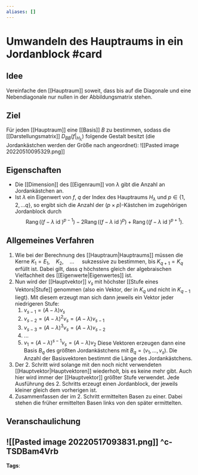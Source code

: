 ```yaml
---
aliases: []
---
```


# Umwandeln des Hauptraums in ein Jordanblock #card
## Idee
Vereinfache den [[Hauptraum]] soweit, dass bis auf die Diagonale und eine Nebendiagonale nur nullen in der Abbildungsmatrix stehen.
## Ziel
Für jeden [[Hauptraum]] eine [[Basis]] $B$ zu bestimmen, sodass die [[Darstellungsmatrix]] $D_{B B}\left(\left.f\right|_{H_{\lambda}}\right)$ folgende Gestalt besitzt (die Jordankästchen werden der Größe nach angeordnet):
![[Pasted image 20220510095329.png]]
## Eigenschaften
- Die [[Dimension]] des [[Eigenraum]] von $\lambda$ gibt die Anzahl an Jordankästchen an.
- Ist $\lambda$ ein Eigenwert von $f$, $q$ der Index des Hauptraums $H_{\lambda}$ und $p \in\{1,2, \ldots q\}$, so ergibt sich die Anzahl der $(p \times p)$-Kästchen im zugehörigen Jordanblock durch
$$
\operatorname{Rang}\left((f-\lambda \text { id })^{p-1}\right)-2 \operatorname{Rang}\left((f-\lambda \text { id })^{p}\right)+\operatorname{Rang}\left((f-\lambda \text { id })^{p+1}\right) \text {. }
$$
## Allgemeines Verfahren
1. Wie bei der Berechnung des [[Hauptraum|Hauptraums]] müssen die Kerne $K_1=E_1, \quad K_2, \quad ... \quad$ sukzessive zu bestimmen, bis $K_{q+1}=K_q$ erfüllt ist. Dabei gilt, dass $q$ höchstens gleich der algebraischen Vielfachheit des [[Eigenwerte|Eigenwertes]] ist.
2. Nun wird der [[Hauptvektor]] $v_s$ mit höchster [[Stufe eines Vektors|Stufe]] genommen (also ein Vektor, der in $K_q$ und nicht in $K_{q-1}$ liegt). Mit diesem erzeugt man sich dann jeweils ein Vektor jeder niedrigeren Stufe:  
	1. $v_{s-1}=(A-\lambda)v_s$
	2. $v_{s-2}=(A-\lambda)^2v_s =(A-\lambda)v_{s-1}$
	3. $v_{s-3}=(A-\lambda)^3v_s =(A-\lambda)v_{s-2}$
	4. ...
	5. $v_1 =(A-\lambda)^{s-1}v_s =(A-\lambda)v_{2}$
	Diese Vektoren erzeugen dann eine Basis $B_q$ des größten Jordankästchens mit $B_q=(v_1, ..., v_s)$. Die Anzahl der Basisvektoren bestimmt die Länge des Jordankästchens.
3. Der 2. Schritt wird solange mit den noch nicht verwendeten [[Hauptvektor|Hauptvektoren]] wiederholt, bis es keine mehr gibt. Auch hier wird immer der [[Hauptvektor]] größter Stufe verwendet. Jede Ausführung des 2. Schritts erzeugt einen Jordanblock, der jeweils kleiner gleich dem vorherigen ist.
4. Zusammenfassen der im 2. Schritt ermittelten Basen zu einer. Dabei stehen die früher ermittelten Basen links von den später ermittelten.
## Veranschaulichung
![[Pasted image 20220517093831.png]]
^c-TSDBam4Vrb
---
**Tags**: 